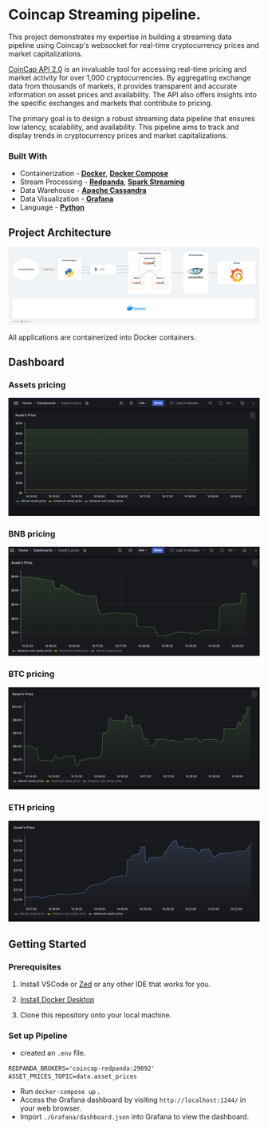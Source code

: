 # Coincap Streaming pipeline.

This project demonstrates my expertise in building a streaming data pipeline using Coincap's websocket for real-time cryptocurrency prices and market capitalizations.

[CoinCap API 2.0](https://docs.coincap.io/) is an invaluable tool for accessing real-time pricing and market activity for over 1,000 cryptocurrencies. By aggregating exchange data from thousands of markets, it provides transparent and accurate information on asset prices and availability. The API also offers insights into the specific exchanges and markets that contribute to pricing.

The primary goal is to design a robust streaming data pipeline that ensures low latency, scalability, and availability. This pipeline aims to track and display trends in cryptocurrency prices and market capitalizations.

### Built With

- Containerization - [**Docker**](https://www.docker.com), [**Docker Compose**](https://docs.docker.com/compose/)
- Stream Processing - [**Redpanda**](https://redpanda.com/), [**Spark Streaming**](https://spark.apache.org/docs/latest/streaming-programming-guide.html)
- Data Warehouse - [**Apache Cassandra**](https://cassandra.apache.org/)
- Data Visualization - [**Grafana**](https://grafana.com/)
- Language - [**Python**](https://www.python.org)

## Project Architecture

![architecture](Screenshot/application_flow.png)

All applications are containerized into Docker containers.

## Dashboard

### Assets pricing 
![Assets](Screenshot/All_Asset_Price.png)

### BNB pricing 
![Assets](Screenshot/BNB.png)

### BTC pricing 
![Assets](Screenshot/BTC.png)

### ETH pricing 
![Assets](Screenshot/ETH.png)


## Getting Started

### Prerequisites

1. Install VSCode or [Zed](https://zed.dev/) or any other IDE that works for you.

2. [Install Docker Desktop](https://docs.docker.com/get-docker/)

3. Clone this repository onto your local machine.


### Set up Pipeline

- created an `.env` file.
```
REDPANDA_BROKERS='coincap-redpanda:29092'
ASSET_PRICES_TOPIC=data.asset_prices
```

- Run `docker-compose up` .
- Access the Grafana dashboard by visiting `http://localhost:1244/` in your web browser. 
- Import `./Grafana/dashboard.json` into Grafana to view the dashboard.
